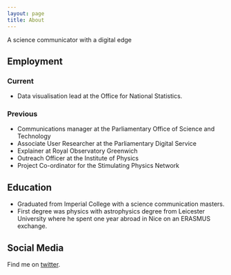 ```yaml
---
layout: page
title: About
---
```


A science communicator with a digital edge

## Employment
### Current
- Data visualisation lead at the Office for National Statistics.

### Previous 
- Communications manager at the Parliamentary Office of Science and Technology
- Associate User Researcher at the Parliamentary Digital Service
- Explainer at Royal Observatory Greenwich
- Outreach Officer at the Institute of Physics
- Project Co-ordinator for the Stimulating Physics Network

## Education
- Graduated from Imperial College with a science communication masters. 
- First degree was physics with astrophysics degree from Leicester University where he spent one year abroad in Nice on an ERASMUS exchange.

## Social Media
Find me on [twitter](https://www.twitter.com/henrylau_ONS).

